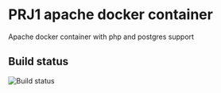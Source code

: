 # PRJ1 apache docker container
Apache docker container with php and postgres support

## Build status
![Build status](https://github.com/socke/prj1_apache/workflows/Docker%20Image%20CI/badge.svg)


